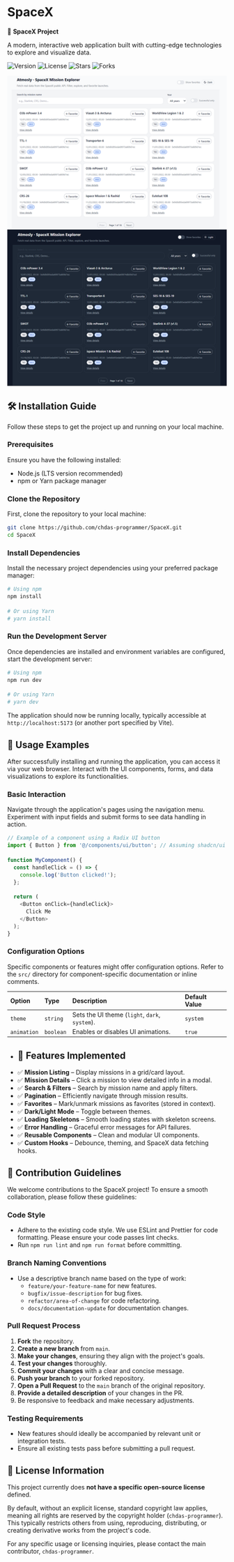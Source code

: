# SpaceX

🚀 **SpaceX Project**

A modern, interactive web application built with cutting-edge technologies to explore and visualize data.

![Version](https://img.shields.io/badge/version-1.0.0-blue)
![License](https://img.shields.io/badge/license-None-lightgrey)
![Stars](https://img.shields.io/github/stars/chdas-programmer/SpaceX?style=social)
![Forks](https://img.shields.io/github/forks/chdas-programmer/SpaceX?style=social)

![Project Preview Image](https://github.com/chdas-programmer/SpaceX/blob/main/image.png)
![Project Preview Image](https://github.com/chdas-programmer/SpaceX/blob/main/image1.png)


## 🛠️ Installation Guide

Follow these steps to get the project up and running on your local machine.

### Prerequisites

Ensure you have the following installed:

*   Node.js (LTS version recommended)
*   npm or Yarn package manager

### Clone the Repository

First, clone the repository to your local machine:

```bash
git clone https://github.com/chdas-programmer/SpaceX.git
cd SpaceX
```

### Install Dependencies

Install the necessary project dependencies using your preferred package manager:

```bash
# Using npm
npm install

# Or using Yarn
# yarn install
```



### Run the Development Server

Once dependencies are installed and environment variables are configured, start the development server:

```bash
# Using npm
npm run dev

# Or using Yarn
# yarn dev
```

The application should now be running locally, typically accessible at `http://localhost:5173` (or another port specified by Vite).


## 🚀 Usage Examples

After successfully installing and running the application, you can access it via your web browser. Interact with the UI components, forms, and data visualizations to explore its functionalities.

### Basic Interaction

Navigate through the application's pages using the navigation menu. Experiment with input fields and submit forms to see data handling in action.

```typescript
// Example of a component using a Radix UI button
import { Button } from '@/components/ui/button'; // Assuming shadcn/ui or similar setup

function MyComponent() {
  const handleClick = () => {
    console.log('Button clicked!');
  };

  return (
    <Button onClick={handleClick}>
      Click Me
    </Button>
  );
}
```

### Configuration Options

Specific components or features might offer configuration options. Refer to the `src/` directory for component-specific documentation or inline comments.

| Option      | Type    | Description                                      | Default Value |
| :---------- | :------ | :----------------------------------------------- | :------------ |
| `theme`     | `string`| Sets the UI theme (`light`, `dark`, `system`).   | `system`      |
| `animation` | `boolean`| Enables or disables UI animations.               | `true`        |





*   ## 📌 Features Implemented
- ✅ **Mission Listing** – Display missions in a grid/card layout.  
- ✅ **Mission Details** – Click a mission to view detailed info in a modal.  
- ✅ **Search & Filters** – Search by mission name and apply filters.  
- ✅ **Pagination** – Efficiently navigate through mission results.  
- ✅ **Favorites** – Mark/unmark missions as favorites (stored in context).  
- ✅ **Dark/Light Mode** – Toggle between themes.  
- ✅ **Loading Skeletons** – Smooth loading states with skeleton screens.  
- ✅ **Error Handling** – Graceful error messages for API failures.  
- ✅ **Reusable Components** – Clean and modular UI components.  
- ✅ **Custom Hooks** – Debounce, theming, and SpaceX data fetching hooks. 


## 🤝 Contribution Guidelines

We welcome contributions to the SpaceX project! To ensure a smooth collaboration, please follow these guidelines:

### Code Style

*   Adhere to the existing code style. We use ESLint and Prettier for code formatting. Please ensure your code passes lint checks.
*   Run `npm run lint` and `npm run format` before committing.

### Branch Naming Conventions

*   Use a descriptive branch name based on the type of work:
    *   `feature/your-feature-name` for new features.
    *   `bugfix/issue-description` for bug fixes.
    *   `refactor/area-of-change` for code refactoring.
    *   `docs/documentation-update` for documentation changes.

### Pull Request Process

1.  **Fork** the repository.
2.  **Create a new branch** from `main`.
3.  **Make your changes**, ensuring they align with the project's goals.
4.  **Test your changes** thoroughly.
5.  **Commit your changes** with a clear and concise message.
6.  **Push your branch** to your forked repository.
7.  **Open a Pull Request** to the `main` branch of the original repository.
8.  **Provide a detailed description** of your changes in the PR.
9.  Be responsive to feedback and make necessary adjustments.

### Testing Requirements

*   New features should ideally be accompanied by relevant unit or integration tests.
*   Ensure all existing tests pass before submitting a pull request.


## 📜 License Information

This project currently does **not have a specific open-source license** defined.

By default, without an explicit license, standard copyright law applies, meaning all rights are reserved by the copyright holder (`chdas-programmer`). This typically restricts others from using, reproducing, distributing, or creating derivative works from the project's code.

For any specific usage or licensing inquiries, please contact the main contributor, `chdas-programmer`.
